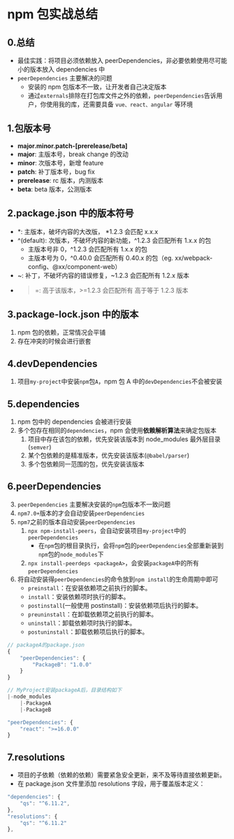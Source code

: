 # npm 包实战总结

## 0.总结

- 最佳实践：将项目必须依赖放入 peerDependencies，非必要依赖使用尽可能小的版本放入 dependencies 中
- `peerDependencies` 主要解决的问题
  - 安装的 npm 包版本不一致，让开发者自己决定版本
  - 通过`externals`排除在打包库文件之外的依赖，`peerDependencies`告诉用户，你使用我的库，还需要具备 `vue、react、angular` 等环境

## 1.包版本号

- **major.minor.patch-[prerelease/beta]**
- **major**: 主版本号，break change 的改动
- **minor**: 次版本号，新增 feature
- **patch**: 补丁版本号，bug fix
- **prerelease**: rc 版本，内测版本
- **beta**: beta 版本，公测版本

## 2.package.json 中的版本符号

- *: 主版本，破坏内容的大改版， *1.2.3 会匹配 x.x.x
- ^(default): 次版本，不破坏内容的新功能，^1.2.3 会匹配所有 1.x.x 的包
  - 主版本号非 0，^1.2.3 会匹配所有 1.x.x 的包
  - 主版本号为 0，^0.40.0 会匹配所有 0.40.x 的包（eg. xx/webpack-config、@xx/component-web）
- ~: 补丁，不破坏内容的错误修复，~1.2.3 会匹配所有 1.2.x 版本
- > =: 高于该版本，>=1.2.3 会匹配所有 高于等于 1.2.3 版本

## 3.package-lock.json 中的版本

1. npm 包的依赖，正常情况会平铺
2. 存在冲突的时候会进行嵌套

## 4.devDependencies

1. 项目`my-project`中安装`npm`包`A`，npm 包 A 中的`devDependencies`不会被安装

## 5.dependencies

1. npm 包中的 dependencies 会被进行安装
2. 多个包存在相同的`dependencies`，npm 会使用**依赖解析算法**来确定包版本
   1. 项目中存在该包的依赖，优先安装该版本到 node_modules 最外层目录(`semver`)
   2. 某个包依赖的是精准版本，优先安装该版本(`@babel/parser`)
   3. 多个包依赖同一范围的包，优先安装该版本

## 6.peerDependencies

3. `peerDependencies` 主要解决安装的`npm`包版本不一致问题
4. `npm7.0+`版本的才会自动安装`peerDependencies`
5. `npm7`之前的版本自动安装`peerDependencies`
   1. `npx npm-install-peers`，会自动安装项目`my-project`中的`peerDependencies`
      - 在`npm`包的根目录执行，会将`npm`包的`peerDependencies`全部重新装到`npm`包的`node_modules`下
   2. `npx install-peerdeps <packageA>`，会安装`packageA`中的所有`peerDependencies`
6. 将自动安装得`peerDependencies`的命令放到`npm install`的生命周期中即可
   - `preinstall`：在安装依赖项之前执行的脚本。
   - `install`：安装依赖项时执行的脚本。
   - `postinstall`(一般使用 postinstall)：安装依赖项后执行的脚本。
   - `preuninstall`：在卸载依赖项之前执行的脚本。
   - `uninstall`：卸载依赖项时执行的脚本。
   - `postuninstall`：卸载依赖项后执行的脚本。

```js
// packageA的package.json
{
    "peerDependencies": {
        "PackageB": "1.0.0"
    }
}

// MyProject安装packageA后，目录结构如下
|-node_modules
    |-PackageA
    |-PackageB
```

```js
"peerDependencies": {
    "react": ">=16.0.0"
}
```

## 7.resolutions

- 项目的子依赖（依赖的依赖）需要紧急安全更新，来不及等待直接依赖更新。
- 在 package.json 文件里添加 resolutions 字段，用于覆盖版本定义：

```js
"dependencies": {
    "qs": "^6.11.2",
},
"resolutions": {
    "qs": "^6.11.2"
},
```
